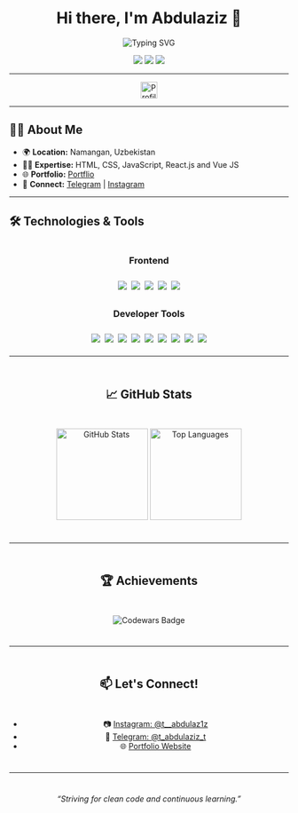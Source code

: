 <h1 align="center">Hi there, I'm Abdulaziz 👋</h1>

<div align="center">
  <img src="https://readme-typing-svg.demolab.com/?font=Fira+Code&size=30&duration=2500&pause=500&color=fff&center=true&vCenter=true&width=400&lines=React+JS%20developer+%7C;Vue%20JS%20developer%7C;+Hireable;Always+Active+%7C;+Github+Contributer;Codewars+active+User" alt="Typing SVG" />
</div>

<p align="center">
  <a href="https://portflioooo.vercel.app" target="_blank"><img src="https://img.shields.io/badge/Portfolio-Visit-green?style=for-the-badge&logo=vercel" /></a>
  <a href="https://t.me/t_abdulaz1z" target="_blank"><img src="https://img.shields.io/badge/Telegram-Contact-blue?style=for-the-badge&logo=telegram" /></a>
  <a href="https://www.instagram.com/t__abdulaz1z" target="_blank"><img src="https://img.shields.io/badge/Instagram-Follow-E4405F?style=for-the-badge&logo=instagram&logoColor=white" /></a>
</p>

---

<p align="center">
  <img src="https://komarev.com/ghpvc/?username=abdulaziz-developer1&color=blue&style=for-the-badge&label=PROFILE+VIEWS" alt="Profile Views" height="30"/> 
</p>

---

## 👨‍💻 About Me

- 🌍 **Location:** Namangan, Uzbekistan  
- 🧑‍💻 **Expertise:** HTML, CSS, JavaScript, React.js and Vue JS
- 🌐 **Portfolio:** [Portflio](https://portflioooo.vercel.app)  
- 💬 **Connect:** [Telegram](https://t.me/t_abdulaz1z) | [Instagram](https://www.instagram.com/t__abdulaz1z)  

---

## 🛠️ Technologies & Tools

<div align="center" style="display: flex; flex-direction: column; gap: 10px;">

  ### Frontend
  <div style="display: flex; flex-wrap: wrap; justify-content: center; gap: 8px;">
    <img src="https://img.shields.io/badge/HTML5-E34F26?style=for-the-badge&logo=html5&logoColor=white"/>
    <img src="https://img.shields.io/badge/CSS3-1572B6?style=for-the-badge&logo=css3&logoColor=white"/>
    <img src="https://img.shields.io/badge/JavaScript-F7DF1E?style=for-the-badge&logo=javascript&logoColor=black"/>
    <img src="https://img.shields.io/badge/React-20232A?style=for-the-badge&logo=react&logoColor=61DAFB"/>
    <img src="https://img.shields.io/badge/Vue.js-4FC08D?style=for-the-badge&logo=vue.js&logoColor=white"/>
  </div>

  ### Developer Tools
  <div style="display: flex; flex-wrap: wrap; justify-content: center; gap: 8px;">
    <img src="https://img.shields.io/badge/GitHub-181717?style=for-the-badge&logo=github&logoColor=white"/>
    <img src="https://img.shields.io/badge/Vite-646CFF?style=for-the-badge&logo=vite&logoColor=white"/>
    <img src="https://img.shields.io/badge/Tailwind_CSS-06B6D4?style=for-the-badge&logo=tailwind-css&logoColor=white"/>
    <img src="https://img.shields.io/badge/Boxicons-1F8ECD?style=for-the-badge&logo=boxicons&logoColor=white"/>
    <img src="https://img.shields.io/badge/Git-F05032?style=for-the-badge&logo=git&logoColor=white"/>
    <img src="https://img.shields.io/badge/VS_Code-007ACC?style=for-the-badge&logo=visual-studio-code&logoColor=white"/>
    <img src="https://img.shields.io/badge/Toastify-FF9100?style=for-the-badge&logo=react&logoColor=white"/>
    <img src="https://img.shields.io/badge/i18n-0078D4?style=for-the-badge&logo=google-translate&logoColor=white"/>
    <img src="https://img.shields.io/badge/Swiper-6332f6?style=for-the-badge&logo=swiper&logoColor=white"/>
  </div>

---

## 📈 GitHub Stats

<p align="center">
  <img src="https://github-readme-stats.vercel.app/api?username=Abdulaziz-developer1&show_icons=true&theme=tokyonight&hide_border=true" alt="GitHub Stats" height="165"/>
  <img src="https://github-readme-stats.vercel.app/api/top-langs/?username=Abdulaziz-developer1&layout=compact&theme=tokyonight&hide_border=true" alt="Top Languages" height="165"/>
</p>

---

## 🏆 Achievements

<p align="center">
  <img src="https://www.codewars.com/users/Abdulaziz12/badges/large" alt="Codewars Badge"/>
</p>

---

## 📫 Let's Connect!

- 📷 [Instagram: @t__abdulaz1z](https://www.instagram.com/t__abdulaz1z)
- 💬 [Telegram: @t_abdulaziz_t](https://t.me/t_abdulaz1z)
- 🌐 [Portfolio Website](https://portflioooo.vercel.app)

---

<p align="center" >
  <i>“Striving for clean code and continuous learning.”</i>
</p>
